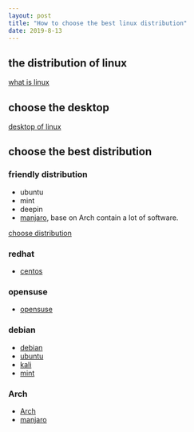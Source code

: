 ```yaml
---
layout: post
title: "How to choose the best linux distribution"
date: 2019-8-13
---
```


## the distribution of linux
[what is linux](https://www.linux.com/what-is-linux)

## choose the desktop
[desktop of linux](https://www.linux.com/LEARN/HOW-CHOOSE-BEST-LINUX-DESKTOP-YOU)

## choose the best distribution
### friendly distribution
+ ubuntu
+ mint
+ deepin
+ [manjaro](https://www.manjaro.cn/), base on Arch contain a lot of software.

[choose distribution](https://www.linux.com/news/best-linux-distribution-new-users)

### redhat
+ [centos](https://wiki.centos.org/)

### opensuse
+ [opensuse]()

### debian
+ [debian]()
+ [ubuntu]()
+ [kali](https://docs.kali.org/introduction/should-i-use-kali-linux)
+ [mint]()
### Arch
+ [Arch](https://wiki.archlinux.org/index.php/Arch_Linux) 
+ [manjaro](https://www.manjaro.cn/)
